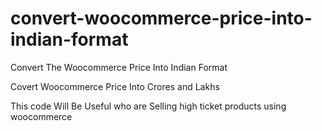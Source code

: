 # convert-woocommerce-price-into-indian-format
Convert The Woocommerce Price Into Indian Format

Covert Woocommerce Price Into Crores and Lakhs

This code Will Be Useful who are Selling high ticket products using woocommerce
